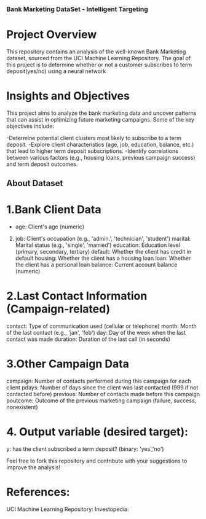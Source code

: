 ### Bank Marketing DataSet - Intelligent Targeting
# Project Overview
This repository contains an analysis of the well-known Bank Marketing dataset, sourced from the UCI Machine Learning Repository. The goal of this project is to determine whether or not a customer subscribes to term deposit(yes/no) using a neural network

# Insights and Objectives
This project aims to analyze the bank marketing data and uncover patterns that can assist in optimizing future marketing campaigns. Some of the key objectives include:

-Determine potential client clusters most likely to subscribe to a term deposit.
-Explore client characteristics (age, job, education, balance, etc.) that lead to higher term deposit subscriptions.
-Identify correlations between various factors (e.g., housing loans, previous campaign success) and term deposit outcomes.

## About Dataset

# 1.Bank Client Data
- age: Client's age (numeric)
2. job: Client's occupation (e.g., 'admin.', 'technician', 'student')
marital: Marital status (e.g., 'single', 'married')
education: Education level (primary, secondary, tertiary)
default: Whether the client has credit in default
housing: Whether the client has a housing loan
loan: Whether the client has a personal loan
balance: Current account balance (numeric)
# 2.Last Contact Information (Campaign-related)
contact: Type of communication used (cellular or telephone)
month: Month of the last contact (e.g., 'jan', 'feb')
day: Day of the week when the last contact was made
duration: Duration of the last call (in seconds)
# 3.Other Campaign Data
campaign: Number of contacts performed during this campaign for each client
pdays: Number of days since the client was last contacted (999 if not contacted before)
previous: Number of contacts made before this campaign
poutcome: Outcome of the previous marketing campaign (failure, success, nonexistent)
# 4. Output variable (desired target):
y: has the client subscribed a term deposit? (binary: 'yes','no')


Feel free to fork this repository and contribute with your suggestions to improve the analysis!

# References:

UCI Machine Learning Repository: 
Investopedia: 
